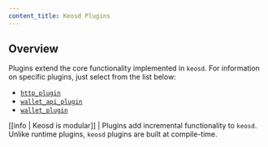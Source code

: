 ```yaml
---
content_title: Keosd Plugins
---
```


## Overview

Plugins extend the core functionality implemented in `keosd`. For information on specific plugins, just select from the list below:

* [`http_plugin`](../../01_nodeop/03_plugins/http_plugin/index.md)
* [`wallet_api_plugin`](wallet_api_plugin/index.md)
* [`wallet_plugin`](wallet_plugin/index.md)

[[info | Keosd is modular]]
| Plugins add incremental functionality to `keosd`. Unlike runtime plugins, `keosd` plugins are built at compile-time.
